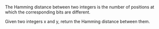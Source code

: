 The Hamming distance between two integers is the number of positions at which the corresponding bits are different.

Given two integers x and y, return the Hamming distance between them.
